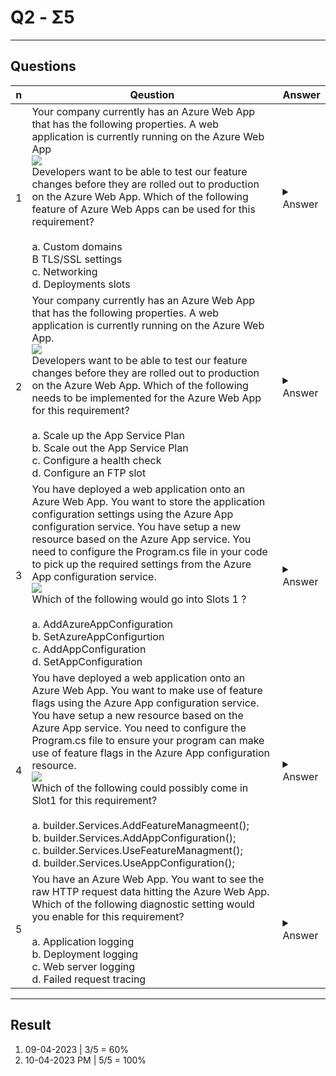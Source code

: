 # Q2 - Σ5

---

## Questions
|n|Qeustion|Answer|
|-|--------|------|
|1|Your company currently has an Azure Web App that has the following properties. A web application is currently running on the Azure Web App<br/>[<img src="https://i.imgur.com/oVtKn2W.png">](https://i.imgur.com/oVtKn2W.png)<br/>Developers want to be able to test our feature changes before they are rolled out to production on the Azure Web App. Which of the following feature of Azure Web Apps can be used for this requirement?<br/><br/>a. Custom domains<br/>B TLS/SSL settings<br/>c. Networking<br/>d. Deployments slots|<details><summary>Answer</summary>d. You can use deplyment stlos to test out new versions of the app</details>|
|2|Your company currently has an Azure Web App that has the following properties. A web application is currently running on the Azure Web App.<br/>[<img src="https://i.imgur.com/hmfamFj.png">](https://i.imgur.com/hmfamFj.png)<br/>Developers want to be able to test our feature changes before they are rolled out to production on the Azure Web App. Which of the following needs to be implemented for the Azure Web App for this requirement?<br/><br/>a. Scale up the App Service Plan<br/>b. Scale out the App Service Plan<br/>c. Configure a health check<br/>d. Configure an FTP slot|<details><summary>Answer</summary>A. Here we need to implement deployment slots. For this wee need to scale up the app Serivce plan to std or higher. Currently the web App is par of the Basic App Service Plan that does not support deplyment slots</details>|
|3|You have deployed a web application onto an Azure Web App. You want to store the application configuration settings using the Azure App configuration service. You have setup a new resource based on the Azure App service. You need to configure the Program.cs file in your code to pick up the required settings from the Azure App configuration service.<br/>[<img src="https://i.imgur.com/MtF9Ln4.png">](https://i.imgur.com/MtF9Ln4.png)<br/>Which of the following would go into Slots 1 ?<br/><br/>a. AddAzureAppConfiguration<br/>b. SetAzureAppConfigurtion<br/>c. AddAppConfiguration<br/>d. SetAppConfiguration|<details><summary>Answer</summary>a. You need to add the configuration via the addAzureAppConfiguration mehtod</details>|
|4|You have deployed a web application onto an Azure Web App. You want to make use of feature flags using the Azure App configuration service. You have setup a new resource based on the Azure App service. You need to configure the Program.cs file to ensure your program can make use of feature flags in the Azure App configuration resource.<br/>[<img src="https://i.imgur.com/6ent7C5.png">](https://i.imgur.com/6ent7C5.png)<br/>Which of the following could possibly come in Slot1 for this requirement?<br/><br/>a. builder.Services.AddFeatureManagmeent();<br/>b. builder.Services.AddAppConfiguration();<br/>c. builder.Services.UseFeatureManagment();<br/>d. builder.Services.UseAppConfiguration();|<details><summary>Answer</summary>a. Since we want to make use of Feature managment, wee need to add the service of FeatureManagment</details>|
|5|You have an Azure Web App. You want to see the raw HTTP request data hitting the Azure Web App. Which of the following diagnostic setting would you enable for this requirement?<br/><br/>a. Application logging<br/>b. Deployment logging<br/>c. Web server logging<br/>d. Failed request tracing|<details><summary>Answer</summary>c. You can enable web server logging for this requirement. For more information on diagnostic logging you can visit the URL - https://docs.microsoft.com/en-us/azure/app-service/troubleshoot-diagnostic-logs</details>|

---

## Result
1. 09-04-2023 | 3/5 = 60%
2. 10-04-2023 PM | 5/5 = 100%
